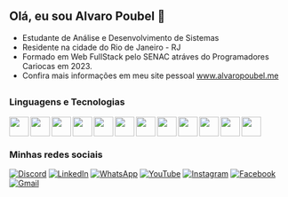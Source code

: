 ## Olá, eu sou Alvaro Poubel 👋

* Estudante de Análise e Desenvolvimento de Sistemas
* Residente na cidade do Rio de Janeiro - RJ
* Formado em Web FullStack pelo SENAC atráves do Programadores Cariocas em 2023.
* Confira mais informações em meu site pessoal www.alvaropoubel.me

##
### Linguagens e Tecnologias

<img align="left" width="35px" src="https://cdn.jsdelivr.net/gh/devicons/devicon@latest/icons/html5/html5-original.svg" />
<img align="left" width="35px" src="https://cdn.jsdelivr.net/gh/devicons/devicon@latest/icons/css3/css3-original.svg" />
<img align="left" width="35px" src="https://cdn.jsdelivr.net/gh/devicons/devicon@latest/icons/javascript/javascript-original.svg" />
<img align="left" width="35px" src="https://cdn.jsdelivr.net/gh/devicons/devicon@latest/icons/nodejs/nodejs-original.svg" />
<img align="left" width="35px" src="https://cdn.jsdelivr.net/gh/devicons/devicon@latest/icons/php/php-original.svg" />
<img align="left" width="35px" src="https://cdn.jsdelivr.net/gh/devicons/devicon@latest/icons/laravel/laravel-original.svg" />
<img align="left" width="35px" src="https://cdn.jsdelivr.net/gh/devicons/devicon@latest/icons/mysql/mysql-original.svg" />
<img align="left" width="35px" src="https://cdn.jsdelivr.net/gh/devicons/devicon@latest/icons/postgresql/postgresql-original.svg" />
<img align="left" width="35px" src="https://cdn.jsdelivr.net/gh/devicons/devicon@latest/icons/docker/docker-plain-wordmark.svg" />
<img align="left" width="35px" src="https://cdn.jsdelivr.net/gh/devicons/devicon@latest/icons/git/git-original.svg" />
<img align="left" width="35px" src="https://cdn.jsdelivr.net/gh/devicons/devicon@latest/icons/github/github-original.svg" />
<img width="35px" src="https://cdn.jsdelivr.net/gh/devicons/devicon@latest/icons/vscode/vscode-original.svg" />


          
          


          

          



### Minhas redes sociais
<a href="https://discord.com/users/Poubelziin#3316">![Discord](https://img.shields.io/badge/Discord-%235865F2.svg?style=for-the-badge&logo=discord&logoColor=white)</a>
<a href="https://www.linkedin.com/in/alvaro-poubel-221808252/">![LinkedIn](https://img.shields.io/badge/linkedin-%230077B5.svg?style=for-the-badge&logo=linkedin&logoColor=white)</a>
<a href="https://wa.me/5521967267408">![WhatsApp](https://img.shields.io/badge/WhatsApp-25D366?style=for-the-badge&logo=whatsapp&logoColor=white)</a>
<a href="">![YouTube](https://img.shields.io/badge/YouTube-%23FF0000.svg?style=for-the-badge&logo=YouTube&logoColor=white)</a>
<a href="">![Instagram](https://img.shields.io/badge/Instagram-%23E4405F.svg?style=for-the-badge&logo=Instagram&logoColor=white)</a>
<a href="">![Facebook](https://img.shields.io/badge/Facebook-%231877F2.svg?style=for-the-badge&logo=Facebook&logoColor=white)</a>
<a href="">![Gmail](https://img.shields.io/badge/Gmail-D14836?style=for-the-badge&logo=gmail&logoColor=white)</a>
<a href=""> </a>
<a href=""> </a>
